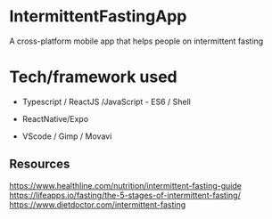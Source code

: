 # IntermittentFastingApp
A  cross-platform mobile app that helps people on intermittent fasting 


# Tech/framework used

 - Typescript / ReactJS /JavaScript - ES6 / Shell

 - ReactNative/Expo 

 - VScode / Gimp / Movavi 
## Resources 
https://www.healthline.com/nutrition/intermittent-fasting-guide
https://lifeapps.io/fasting/the-5-stages-of-intermittent-fasting/
https://www.dietdoctor.com/intermittent-fasting

